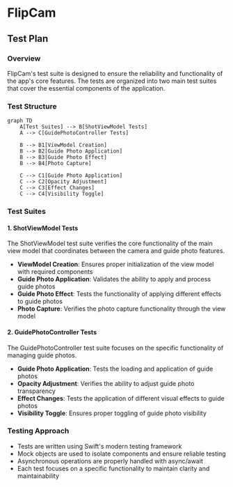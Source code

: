 # FlipCam

## Test Plan

### Overview
FlipCam's test suite is designed to ensure the reliability and functionality of the app's core features. The tests are organized into two main test suites that cover the essential components of the application.

### Test Structure

```mermaid
graph TD
    A[Test Suites] --> B[ShotViewModel Tests]
    A --> C[GuidePhotoController Tests]
    
    B --> B1[ViewModel Creation]
    B --> B2[Guide Photo Application]
    B --> B3[Guide Photo Effect]
    B --> B4[Photo Capture]
    
    C --> C1[Guide Photo Application]
    C --> C2[Opacity Adjustment]
    C --> C3[Effect Changes]
    C --> C4[Visibility Toggle]
```

### Test Suites

#### 1. ShotViewModel Tests
The ShotViewModel test suite verifies the core functionality of the main view model that coordinates between the camera and guide photo features.

- **ViewModel Creation**: Ensures proper initialization of the view model with required components
- **Guide Photo Application**: Validates the ability to apply and process guide photos
- **Guide Photo Effect**: Tests the functionality of applying different effects to guide photos
- **Photo Capture**: Verifies the photo capture functionality through the view model

#### 2. GuidePhotoController Tests
The GuidePhotoController test suite focuses on the specific functionality of managing guide photos.

- **Guide Photo Application**: Tests the loading and application of guide photos
- **Opacity Adjustment**: Verifies the ability to adjust guide photo transparency
- **Effect Changes**: Tests the application of different visual effects to guide photos
- **Visibility Toggle**: Ensures proper toggling of guide photo visibility

### Testing Approach
- Tests are written using Swift's modern testing framework
- Mock objects are used to isolate components and ensure reliable testing
- Asynchronous operations are properly handled with async/await
- Each test focuses on a specific functionality to maintain clarity and maintainability
